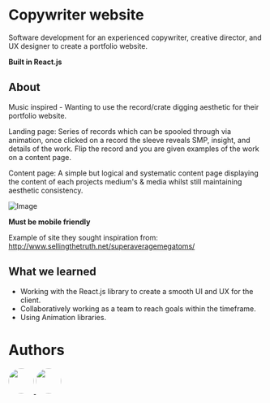 # Copywriter website
Software development for an experienced copywriter, creative director, and UX designer to create a portfolio website.<br>

**Built in React.js**

## About

Music inspired - Wanting to use the record/crate digging aesthetic for their portfolio website.<br>

Landing page: Series of records which can be spooled through via animation, once clicked on a record the sleeve reveals SMP, insight, and details of the work. Flip the record and you are given examples of the work on a content page.<br>

Content page: A simple but logical and systematic content page displaying the content of each projects medium's & media whilst still maintaining aesthetic consistency.

![Image](https://github.com/user-attachments/assets/f77cb0ca-c3ff-4230-b4bb-3a96ffd5b633)

__Must be mobile friendly__

Example of site they sought inspiration from: http://www.sellingthetruth.net/superaveragemegatoms/


## What we learned
- Working with the React.js library to create a smooth UI and UX for the client.
- Collaboratively working as a team to reach goals within the timeframe.
- Using Animation libraries.

# Authors

<a href = 'https://github.com/tt01924'>
    <img src = 'https://avatars.githubusercontent.com/u/150555214?v=4' style="border-radius: 50%; width: 50px;">
</a>

<a href = 'https://github.com/sulphite'>
    <img src = 'https://avatars.githubusercontent.com/u/49396588?v=4' style="border-radius: 50%; width: 50px;">
</a>
